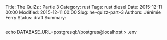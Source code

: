 Title: The QuiZz : Partie 3
Category: rust
Tags: rust diesel
Date: 2015-12-11 00:00
Modified: 2015-12-11 00:00
Slug: he-quizz-part-3
Authors: Jérémie Ferry
Status: draft
Summary:

## 

echo DATABASE_URL=postgresql://postgres@localhost > .env
